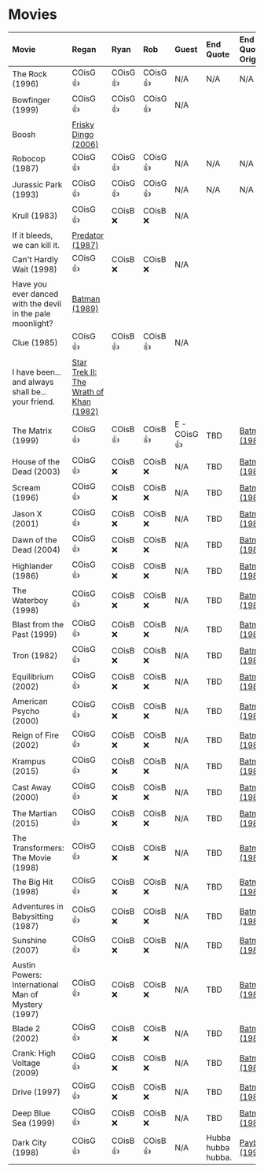 # Movies

| Movie                                              | Regan    | Ryan     | Rob      | Guest | End Quote          | End Quote Origin                                                      |
| :------------------------------------------------- | :------- | :------- | :------- | :----------------- |:----------------- | :-------------------------------------------------------------------- |
| The Rock (1996)                                    | COisG 👍 | COisG 👍 | COisG 👍 | N/A                |N/A                | N/A                                                                   |
| Bowfinger (1999)                                   | COisG 👍 | COisG 👍 | COisG 👍 | N/A                |
 Boosh              | [Frisky Dingo (2006)](https://en.wikipedia.org/wiki/Frisky_Dingo)     |
| Robocop (1987)                                     | COisG 👍 | COisG 👍 | COisG 👍 | N/A              | N/A                | N/A                                                                   |
| Jurassic Park (1993)                               | COisG 👍 | COisG 👍 | COisG 👍 | N/A        | N/A                | N/A                                                                   |
| Krull (1983)                                       | COisG 👍 | COisB ❌ | COisB ❌ | N/A          |
If it bleeds, we can kill it.               | [Predator (1987)](<https://en.wikipedia.org/wiki/Predator_(film)>)    |
| Can't Hardly Wait (1998)                           | COisG 👍 | COisB ❌ | COisB ❌ | N/A                |
Have you ever danced with the devil in the pale moonlight?               | [Batman (1989)](https://en.wikipedia.org/wiki/Batman_(1989_film))      |
| Clue (1985)                                        | COisG 👍 | COisB 👍 | COisB 👍 | N/A                |
I have been... and always shall be... your friend.              | [Star Trek II: The Wrath of Khan (1982)](https://en.wikipedia.org/wiki/Star_Trek_II:_The_Wrath_of_Khan)      |
| The Matrix (1999)                                  | COisG 👍 | COisB 👍 | COisB 👍 | E - COisG 👍       | TBD                | [Batman (1989)](<https://en.wikipedia.org/wiki/Predator_(film)>)      |
| House of the Dead (2003)                           | COisG 👍 | COisB ❌ | COisB ❌ | N/A                |TBD                | [Batman (1989)](<https://en.wikipedia.org/wiki/Predator_(film)>)      |
| Scream (1996)                                      | COisG 👍 | COisB ❌ | COisB ❌ | N/A                | TBD                | [Batman (1989)](<https://en.wikipedia.org/wiki/Predator_(film)>)      |
| Jason X (2001)                                     | COisG 👍 | COisB ❌ | COisB ❌ | N/A                |TBD                | [Batman (1989)](<https://en.wikipedia.org/wiki/Predator_(film)>)      |
| Dawn of the Dead (2004)                            | COisG 👍 | COisB ❌ | COisB ❌ | N/A                |TBD                | [Batman (1989)](<https://en.wikipedia.org/wiki/Predator_(film)>)      |
| Highlander (1986)                                  | COisG 👍 | COisB ❌ | COisB ❌ | N/A                |TBD                | [Batman (1989)](<https://en.wikipedia.org/wiki/Predator_(film)>)      |
| The Waterboy (1998)                                | COisG 👍 | COisB ❌ | COisB ❌ | N/A                |TBD                | [Batman (1989)](<https://en.wikipedia.org/wiki/Predator_(film)>)      |
| Blast from the Past (1999)                         | COisG 👍 | COisB ❌ | COisB ❌ | N/A                |TBD                | [Batman (1989)](<https://en.wikipedia.org/wiki/Predator_(film)>)      |
| Tron (1982)                                        | COisG 👍 | COisB ❌ | COisB ❌ | N/A                |TBD                | [Batman (1989)](<https://en.wikipedia.org/wiki/Predator_(film)>)      |
| Equilibrium (2002)                                 | COisG 👍 | COisB ❌ | COisB ❌ | N/A                |TBD                | [Batman (1989)](<https://en.wikipedia.org/wiki/Predator_(film)>)      |
| American Psycho (2000)                             | COisG 👍 | COisB ❌ | COisB ❌ | N/A                | TBD                | [Batman (1989)](<https://en.wikipedia.org/wiki/Predator_(film)>)      |
| Reign of Fire (2002)                               | COisG 👍 | COisB ❌ | COisB ❌ | N/A                | TBD                | [Batman (1989)](<https://en.wikipedia.org/wiki/Predator_(film)>)      |
| Krampus (2015)                                     | COisG 👍 | COisB ❌ | COisB ❌ | N/A                |TBD                | [Batman (1989)](<https://en.wikipedia.org/wiki/Predator_(film)>)      |
| Cast Away (2000)                                   | COisG 👍 | COisB ❌ | COisB ❌ | N/A                |TBD                | [Batman (1989)](<https://en.wikipedia.org/wiki/Predator_(film)>)      |
| The Martian (2015)                                 | COisG 👍 | COisB ❌ | COisB ❌ | N/A                |TBD                | [Batman (1989)](<https://en.wikipedia.org/wiki/Predator_(film)>)      |
| The Transformers: The Movie (1998)                 | COisG 👍 | COisB ❌ | COisB ❌ | N/A                |TBD                | [Batman (1989)](<https://en.wikipedia.org/wiki/Predator_(film)>)      |
| The Big Hit (1998)                                 | COisG 👍 | COisB ❌ | COisB ❌ | N/A                | TBD                | [Batman (1989)](<https://en.wikipedia.org/wiki/Predator_(film)>)      |
| Adventures in Babysitting (1987)                   | COisG 👍 | COisB ❌ | COisB ❌ | N/A                |TBD                | [Batman (1989)](<https://en.wikipedia.org/wiki/Predator_(film)>)      |
| Sunshine (2007)                                    | COisG 👍 | COisB ❌ | COisB ❌ | N/A                |TBD                | [Batman (1989)](<https://en.wikipedia.org/wiki/Predator_(film)>)      |
| Austin Powers: International Man of Mystery (1997) | COisG 👍 | COisB ❌ | COisB ❌ | N/A                |TBD                | [Batman (1989)](<https://en.wikipedia.org/wiki/Predator_(film)>)      |
| Blade 2 (2002)                                     | COisG 👍 | COisB ❌ | COisB ❌ | N/A                |TBD                | [Batman (1989)](<https://en.wikipedia.org/wiki/Predator_(film)>)      |
| Crank: High Voltage (2009)                         | COisG 👍 | COisB ❌ | COisB ❌ | N/A                |TBD                | [Batman (1989)](<https://en.wikipedia.org/wiki/Predator_(film)>)      |
| Drive (1997)                                       | COisG 👍 | COisB ❌ | COisB ❌ | N/A                |TBD                | [Batman (1989)](<https://en.wikipedia.org/wiki/Predator_(film)>)      |
| Deep Blue Sea (1999)                               | COisG 👍 | COisB ❌ | COisB ❌ | N/A                |TBD                | [Batman (1989)](<https://en.wikipedia.org/wiki/Predator_(film)>)      |
| Dark City (1998)                                   | COisG 👍 | COisB 👍 | COisB 👍 | N/A                | Hubba hubba hubba. | [Payback (1998)](<https://en.wikipedia.org/wiki/Payback_(1999_film)>) |
